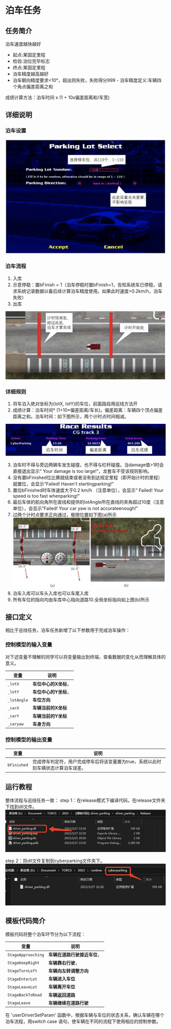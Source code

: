 # 泊车任务

## 任务简介

泊车速度越快越好

- 起点:某固定里程
- 检验:泊位完毕标志 
- 终点:某固定里程
- 泊车精度越高越好
- 泊车朝向精度要求<10°，超出则失败，失败得分999 - 泊车精度定义:车辆四个角点偏差距离之和

成绩计算方法：泊车时间 x (1 + 10x偏差距离和/车宽)

## 详细说明

### 泊车设置
![设置](./imgs/tasks/parking_settings.png)

### 泊车流程
1. 入库
2. 示意停稳：置bFinish = 1（泊车停稳时置bFinish=1，告知系统车已停稳，请求系统记录数据以备后续计算泊车精度使用。如果此时速度>0.2km/h，泊车失败）
3. 出库

![时间](./imgs/tasks/timing_area.png)

### 详细规则
1. 将车泊入绝对坐标为(lotX, lotY)的车位，前面路段用巡线方法开
2. 成绩计算：泊车时间* (1+10*偏差距离/车长)。偏差距离：车辆四个顶点偏差距离之和。泊车时间：如下图所示，两个计时点时间相减。

![记分](./imgs/tasks/grades.png)

3. 泊车时不得与旁边两辆车发生碰撞，也不得与栏杆碰撞。当damage值>1时会直接退出显示“ Your damage is too large!”，龙套车不受该规则影响。
4. 没有置bFinished位比赛就结束或者没有到达规定里程（即开始计时的里程）就置位，会显示“Failed! Haven't startingparking!”
5. 置位bFinished时车体速度大于0.2 km/h （注意单位），会显示“ Failed! Your speed is too fast whenparking!”
6. 最后车体的航向角所在直线和提供的lotAngle所在直线的夹角超过10度（注意单位），会显示“Failed! Your car yaw is not accurateenough!”
7. 过两个计时点要求正向通过，极限位置如下图(a)所示
![流程](./imgs/tasks/pass_location.png)
8. 泊车入库可以车头入库也可以车尾入库
9. 所有车位的指向均由车库中心指向道路10.全局坐标指向如上图(b)所示

## 接口定义

相比于巡线任务，泊车任务新增了以下参数用于完成泊车操作：

### 控制模型的输入变量

对下述变量不理解的同学可以将变量输出到终端，查看数据的变化从而理解具体的意义。

| 变量 | 说明 |
| ----- | ----- |
| `_lotX` | **车位中心的X坐标**， |
| `_lotY` | **车位中心的Y坐标**， |
| `_lotAngle` | **车位方向** |
| `_carX` | **车辆当前的X坐标** |
| `_carY` | **车辆当前的Y坐标** |
| `_caryaw` | **车身方向** |

### 控制模型的输出变量

| 变量 | 说明 |
| ----- | ----- |
| `bFinished` | 完成停车判定符，用户完成停车后将该变量置为true，系统以此时刻车辆状态计算泊车误差。 |

## 运行教程

整体流程与巡线任务一致：
step 1：在release模式下编译代码，在release文件夹下找到dll文件。
![编译](./imgs/tasks/parking_dll.png)

step 2：将dll文件复制到cyberparking文件夹下。
![移动](./imgs/tasks/move_to_cyberparking.png)


## 模板代码简介

模板代码将整个泊车环节分为以下流程：

| 变量 | 说明 |
| ----- | ----- |
| `StageApproaching` | **车辆在道路行驶接近车位**， |
| `StageKeepRight` | **车辆靠右行驶**， |
| `StageTurnLeft` | **车辆向左转调整方向** |
| `StageEnterLot` | **车辆进入车位** |
| `StageLeaveLot` | **车辆离开车位** |
| `StageBackToRoad` | **车辆返回道路** |
| `StageLeave` | **车辆继续在道路行驶** |

在 'userDriverSetParam' 函数中，根据车辆与车位的状态关系，确认车辆在哪个泊车流程，用switch case 语句，使车辆在不同的流程下使用相应的控制参数。
